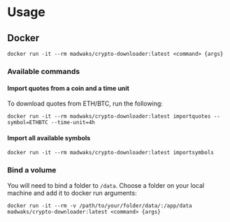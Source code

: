 # Usage

## Docker

```
docker run -it --rm madwaks/crypto-downloader:latest <command> {args}
```
### Available commands

#### Import quotes from a coin and a time unit

To download quotes from ETH/BTC, run the following:

```
docker run -it --rm madwaks/crypto-downloader:latest importquotes --symbol=ETHBTC --time-unit=4h
```

#### Import all available symbols

```
docker run -it --rm madwaks/crypto-downloader:latest importsymbols
```

### Bind a volume

You will need to bind a folder to `/data`. Choose a folder on your local machine and add it to docker run arguments:
```
docker run -it --rm -v /path/to/your/folder/data/:/app/data madwaks/crypto-downloader:latest <command> {args}
```

